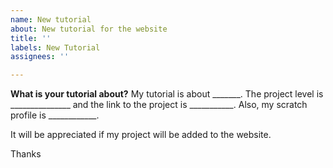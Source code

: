 ```yaml
---
name: New tutorial
about: New tutorial for the website
title: ''
labels: New Tutorial
assignees: ''

---
```


**What is your tutorial about?**
My tutorial is about _______. The project level is _______________ <!-- Write Basic, medium, advanced, or super--> and the link to the project is ___________. Also, my scratch profile is ____________.

It will be appreciated if my project will be added to the website.

Thanks
<Your name here>
